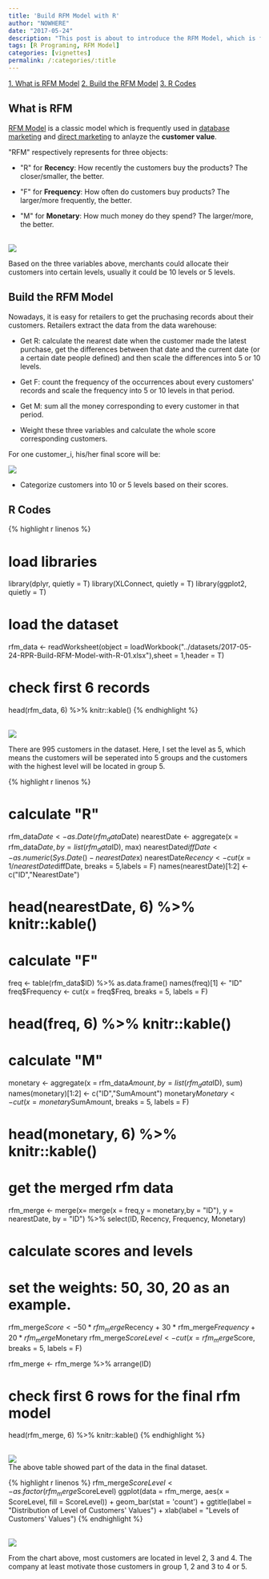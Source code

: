 ```yaml
---
title: 'Build RFM Model with R'
author: "NOWHERE"
date: "2017-05-24"
description: "This post is about to introduce the RFM Model, which is frequently used in customer analysis, and give a demo about implementation with R."
tags: [R Programing, RFM Model]
categories: [vignettes]
permalink: /:categories/:title
---
```


[1. What is RFM Model](#1)
[2. Build the RFM Model](#2)
[3. R Codes](#3)

<h2 id="1">What is RFM</h2>

[RFM Model](https://en.wikipedia.org/wiki/RFM_(customer_value)) is a classic model which is frequently used in [database marketing](https://en.wikipedia.org/wiki/Database_marketing) and [direct marketing](https://en.wikipedia.org/wiki/Direct_marketing) to anlayze the **customer value**.

"RFM" respectively represents for three objects:

- "R" for **Recency**: How recently the customers buy the products? The closer/smaller, the better.

- "F" for **Frequency**: How often do customers buy products? The larger/more frequently, the better.

- "M" for **Monetary**: How much money do they spend? The larger/more, the better.

<br>
<img src = "https://jackho327.github.io/NOWHERE/images/20170524RPR-Build-RFM-Model-with-R-01.png" />
<br>

Based on the three variables above, merchants could allocate their customers into certain levels, usually it could be 10 levels or 5 levels.

<h2 id="2">Build the RFM Model</h2>

Nowadays, it is easy for retailers to get the pruchasing records about their customers.
Retailers extract the data from the data warehouse:

- Get R: calculate the nearest date when the customer made the latest purchase, get the differences between that date and the current date (or a certain date people defined) and then scale the differences into 5 or 10 levels.

- Get F: count the frequency of the occurrences about every customers' records and scale the frequency into 5 or 10 levels in that period.

- Get M: sum all the money corresponding to every customer in that period.

- Weight these three variables and calculate the whole score corresponding customers.

For one customer_i, his/her final score will be:

<img src="http://chart.googleapis.com/chart?cht=tx&chl=Score_{customer_i} = Weight_{R_i} \times Scale_{R_i}%2BWeight_{F_i} \times Scale_{F_i}%2BWeight_{M_i} \times Scale_{M_i}" style="border:none;">

- Categorize customers into 10 or 5 levels based on their scores.

<h2 id="3">R Codes</h2>

{% highlight r linenos %}
# load libraries
library(dplyr, quietly = T)
library(XLConnect, quietly = T)
library(ggplot2, quietly = T)

# load the dataset
rfm_data <- readWorksheet(object = loadWorkbook("../datasets/2017-05-24-RPR-Build-RFM-Model-with-R-01.xlsx"),sheet = 1,header = T)
# check first 6 records
head(rfm_data, 6) %>% knitr::kable()
{% endhighlight %}

<br>
<img src = "https://jackho327.github.io/NOWHERE/images/20170524RPR-Build-RFM-Model-with-R-02.png" />
<br>

There are 995 customers in the dataset. Here, I set the level as 5, which means the customers will be seperated into 5 groups and the customers with the highest level will be located in group 5.

{% highlight r linenos %}
# calculate "R"
rfm_data$Date <- as.Date(rfm_data$Date)
nearestDate <- aggregate(x = rfm_data$Date, by = list(rfm_data$ID), max)
nearestDate$diffDate <- as.numeric(Sys.Date() - nearestDate$x)
nearestDate$Recency <- cut(x = 1/nearestDate$diffDate, breaks = 5,labels = F)
names(nearestDate)[1:2] <- c("ID","NearestDate")
# head(nearestDate, 6) %>% knitr::kable()

# calculate "F"
freq <- table(rfm_data$ID) %>% as.data.frame()
names(freq)[1] <- "ID"
freq$Frequency <- cut(x = freq$Freq, breaks = 5, labels = F)
# head(freq, 6) %>% knitr::kable()

# calculate "M"
monetary <- aggregate(x = rfm_data$Amount , by = list(rfm_data$ID), sum)
names(monetary)[1:2] <- c("ID","SumAmount")
monetary$Monetary <- cut(x = monetary$SumAmount, breaks = 5, labels = F)
# head(monetary, 6) %>% knitr::kable()

# get the merged rfm data
rfm_merge <- merge(x= merge(x = freq,y = monetary,by = "ID"), y = nearestDate, by = "ID") %>% select(ID, Recency, Frequency, Monetary)

# calculate scores and levels
# set the weights: 50, 30, 20 as an example.
rfm_merge$Score <- 50 * rfm_merge$Recency + 30 * rfm_merge$Frequency + 20 * rfm_merge$Monetary
rfm_merge$ScoreLevel <- cut(x = rfm_merge$Score, breaks = 5, labels = F)

rfm_merge <- rfm_merge %>% arrange(ID)
# check first 6 rows for the final rfm model
head(rfm_merge, 6) %>% knitr::kable()
{% endhighlight %}

<br>
<img src = "https://jackho327.github.io/NOWHERE/images/20170524RPR-Build-RFM-Model-with-R-03.png" />
<br>
The above table showed part of the data in the final dataset.

{% highlight r linenos %}
rfm_merge$ScoreLevel <- as.factor(rfm_merge$ScoreLevel)
ggplot(data = rfm_merge, aes(x = ScoreLevel, fill = ScoreLevel)) + geom_bar(stat = 'count') + ggtitle(label = "Distribution of Level of Customers' Values") + xlab(label = "Levels of Customers' Values")
{% endhighlight %}

<br>
<img src = "https://jackho327.github.io/NOWHERE/images/20170524RPR-Build-RFM-Model-with-R-04.png" />
<br>

From the chart above, most customers are located in level 2, 3 and 4. The company at least motivate those customers in group 1, 2 and 3 to 4 or 5.




